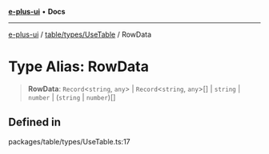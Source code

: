 [**e-plus-ui**](../../../../README.md) • **Docs**

***

[e-plus-ui](../../../../modules.md) / [table/types/UseTable](../README.md) / RowData

# Type Alias: RowData

> **RowData**: `Record`\<`string`, `any`\> \| `Record`\<`string`, `any`\>[] \| `string` \| `number` \| (`string` \| `number`)[]

## Defined in

packages/table/types/UseTable.ts:17
